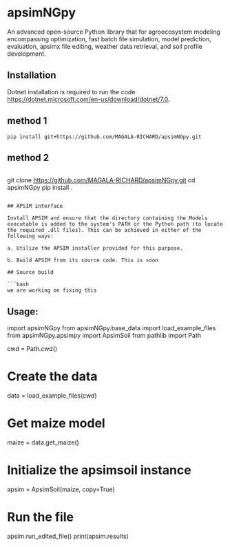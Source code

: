 # apsimNGpy

An advanced open-source Python library that for agroecosystem modeling encompassing optimization, fast batch file simulation,  model prediction, evaluation, apsimx file editing, weather data retrieval, and soil profile development.

## Installation

Dotnet installation is required to run the code https://dotnet.microsoft.com/en-us/download/dotnet/7.0. 
## method 1
```
pip install git+https://github.com/MAGALA-RICHARD/apsimNGpy.git
```
## method 2
```
```
git clone https://github.com/MAGALA-RICHARD/apsimNGpy.git
cd apsimNGpy
pip install .

```

## APSIM interface

Install APSIM and ensure that the directory containing the Models executable is added to the system's PATH or the Python path (to locate the required .dll files). This can be achieved in either of the following ways:

a. Utilize the APSIM installer provided for this purpose.

b. Build APSIM from its source code. This is soon

## Source build

```bash
we are working on fixing this

```
## Usage:
import apsimNGpy
from apsimNGpy.base_data import load_example_files
from apsimNGpy.apsimpy import ApsimSoil
from pathlib import Path

cwd = Path.cwd()

# Create the data
data = load_example_files(cwd)

# Get maize model
maize = data.get_maize()

# Initialize the apsimsoil instance
apsim = ApsimSoil(maize, copy=True)

# Run the file
apsim.run_edited_file()
print(apsim.results)

```


